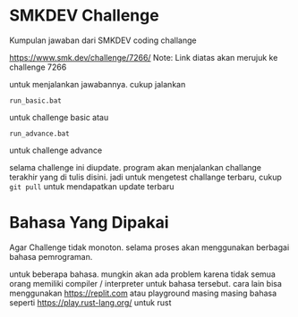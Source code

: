 # SMKDEV Challenge

Kumpulan jawaban dari SMKDEV coding challange

https://www.smk.dev/challenge/7266/
Note: Link diatas akan merujuk ke challenge 7266

untuk menjalankan jawabannya. cukup jalankan

```shell
run_basic.bat
```

untuk challenge basic atau

```shell
run_advance.bat
```

untuk challenge advance

selama challenge ini diupdate. program akan menjalankan challange terakhir yang di tulis disini. jadi untuk mengetest challange terbaru, cukup `git pull` untuk mendapatkan update terbaru

# Bahasa Yang Dipakai

Agar Challenge tidak monoton. selama proses akan menggunakan berbagai bahasa pemrograman.

untuk beberapa bahasa. mungkin akan ada problem karena tidak semua orang memiliki compiler / interpreter untuk bahasa tersebut. cara lain bisa menggunakan https://replit.com atau playground masing masing bahasa seperti https://play.rust-lang.org/ untuk rust
